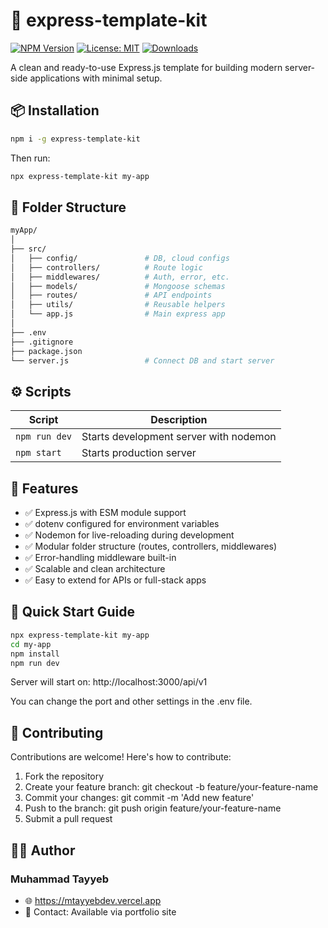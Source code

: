 # 🚀 express-template-kit

[![NPM Version](https://img.shields.io/npm/v/express-template-kit.svg)](https://www.npmjs.com/package/express-template-kit)
[![License: MIT](https://img.shields.io/badge/License-MIT-yellow.svg)](LICENSE)
[![Downloads](https://img.shields.io/npm/dt/express-template-kit.svg)](https://www.npmjs.com/package/express-template-kit)

A clean and ready-to-use Express.js template for building modern server-side applications with minimal setup.


## 📦 Installation

```bash
npm i -g express-template-kit
```

Then run:

```bash
npx express-template-kit my-app
```

## 📁 Folder Structure
```bash
myApp/
│
├── src/
│   ├── config/               # DB, cloud configs
│   ├── controllers/          # Route logic
│   ├── middlewares/          # Auth, error, etc.
│   ├── models/               # Mongoose schemas
│   ├── routes/               # API endpoints
│   ├── utils/                # Reusable helpers
│   └── app.js                # Main express app
│
├── .env
├── .gitignore
├── package.json
└── server.js                 # Connect DB and start server
```

## ⚙️ Scripts
| Script        | Description                            |
| ------------- | -------------------------------------- |
| `npm run dev` | Starts development server with nodemon |
| `npm start`   | Starts production server               |

## 🌟 Features
- ✅ Express.js with ESM module support
- ✅ dotenv configured for environment variables
- ✅ Nodemon for live-reloading during development
- ✅ Modular folder structure (routes, controllers, middlewares)
- ✅ Error-handling middleware built-in
- ✅ Scalable and clean architecture
- ✅ Easy to extend for APIs or full-stack apps

## 🚀 Quick Start Guide
```bash
npx express-template-kit my-app
cd my-app
npm install
npm run dev
```

Server will start on: http://localhost:3000/api/v1

You can change the port and other settings in the .env file.

## 🤝 Contributing
Contributions are welcome! Here's how to contribute:

1. Fork the repository
2. Create your feature branch: git checkout -b feature/your-feature-name
3. Commit your changes: git commit -m 'Add new feature'
4. Push to the branch: git push origin feature/your-feature-name
5. Submit a pull request

## 🧑‍💻 Author
### Muhammad Tayyeb
- 🌐 https://mtayyebdev.vercel.app
- 📧 Contact: Available via portfolio site